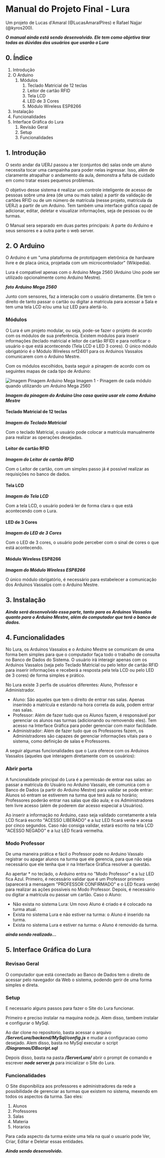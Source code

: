 # Manual do Projeto Final - Lura
Um projeto de Lucas d'Amaral (@LucasAmaralPIres) e Rafael Najjar (@kyros200).

__*O manual ainda está sendo desenvolvido. Ele tem como objetivo tirar todas as dúvidas dos usuários que usarão o Lura*__

## 0. Índice
1. Introdução
1. O Arduino
   1. Módulos
      1. Teclado Matricial de 12 teclas
      1. Leitor de cartão RFID
      1. Tela LCD
      1. LED de 3 Cores
      1. Módulo Wireless ESP8266
1. Instalação
1. Funcionalidades
1. Interface Gráfica do Lura
   1. Revisão Geral
   1. Setup
   1. Funcionalidades

## 1. Introdução
  O sexto andar da UERJ passou a ter (conjuntos de) salas onde um aluno necessita tocar uma campainha para poder nelas ingressar. Isso, além de claramente atrapalhar o andamento da aula, demonstra a falta de cuidado em como tratar esses pequenos problemas.  
  
  O objetivo desse sistema é realizar um controle inteligente de acesso de pessoas sobre uma área (de uma ou mais salas) a partir da validação de cartões RFID ou de um número de matrícula (nesse projeto, matrícula da UERJ) a partir de um Arduino. Tem também uma interface gráfica capaz de adicionar, editar, deletar e visualizar informações, seja de pessoas ou de turmas.
  
  O Manual sera separado em duas partes principais: A parte do Arduino e seus sensores e a outra parte o web server.
  
## 2. O Arduino
  O Arduino é um "uma plataforma de prototipagem eletrônica de hardware livre e de placa única, projetada com um microcontrolador" (Wikipedia).  
  
  Lura é compatível apenas com o Arduino Mega 2560 (Arduino Uno pode ser utilizado opcionalmente como Arduino Mestre).
  
  __*foto Arduino Mega 2560*__
  
  Junto com sensores, faz a interação com o usuário diretamente. Ele tem o direito de tanto passar o cartão ou digitar a matrícula para acessar a Sala e tem uma tela LCD e/ou uma luz LED para alertá-lo.
  
### Módulos
O Lura é um projeto modular, ou seja, pode-se fazer o projeto de acordo com os módulos de sua preferência. Existem módulos para inserir informações (teclado matricial e leitor de cartão RFID) e para notificar o usuário o que está acontecendo (Tela LCD e LED 3 cores). O único módulo obrigatório é o Módulo Wireless nrf24l01 para os Arduinos Vassalos comunicarem com o Arduino Mestre.

Com os módulos escolhidos, basta seguir a pinagem de acordo com os seguintes mapas de cada tipo de Arduino:

![Imagem Pinagem Arduino Mega](https://github.com/LucasAmaralPIres/ProjetoFinalUERJ/blob/master/Vers%C3%A3o%201.0/Imagem%20da%20pinagem%20-%20MEGA.png)
Imagem 1 - Pinagem de cada módulo quando utilizando um Arduino Mega 2560

__*Imagem da pinagem do Arduino Uno caso queira usar ele como Arduino Mestre*__

#### Teclado Matricial de 12 teclas

   __*Imagem do Teclado Matricial*__
   
   Com o teclado Matricial, o usuário pode colocar a matrícula manualmente para realizar as operações desejadas.
   
#### Leitor de cartão RFID
   
   __*Imagem do Leitor de cartão RFID*__
   
   Com o Leitor de cartão, com um simples passo já é possível realizar as requisições no banco de dados.
   
#### Tela LCD

   __*Imagem do Tela LCD*__
   
   Com a tela LCD, o usuário poderá ler de forma clara o que está acontecendo com o Lura.
   
#### LED de 3 Cores

   __*Imagem do LED de 3 Cores*__
   
   Com o LED de 3 cores, o usuário pode perceber com o sinal de cores o que está acontecendo.
   
#### Módulo Wireless ESP8266

   __*Imagem do Módulo Wireless ESP8266*__
   
   O único módulo obrigatório, é necessário para estabelecer a comunicação dos Arduinos Vassalos com o Arduino Mestre.
   
## 3. Instalação

  __*Ainda será desenvolvido essa parte, tanto para os Arduinos Vassalos quanto para o Arduino Mestre, além do computador que terá o banco de dados.*__

## 4. Funcionalidades
  
  No Lura, os Arduinos Vassalos e o Arduino Mestre se comunicam de uma forma bem simples para que o computador faça todo o trabalho de consulta no Banco de Dados do Sistema. O usuário irá interagir apenas com os Arduinos Vassalos (seja pelo Teclado Matricial ou pelo leitor de cartão RFID para inserir informações e receberá a resposta pela tela LCD ou pelo LED de 3 cores) de forma simples e prático.
  
  No Lura existe 3 perfis de usuários diferentes: Aluno, Professor e Administrador.
  * Aluno: São aqueles que tem o direito de entrar nas salas. Apenas inserindo a matrícula e estando na hora correta da aula, podem entrar nas salas.
  * Professor: Além de fazer tudo que os Alunos fazem, é responsável por gerenciar os alunos nas turmas (adicionando ou removendo eles). Tem acesso na Interface Gráfica para poder gerenciar com maior facilidade.
  * Administrador: Além de fazer tudo que os Professores fazem, os Administradores são capazes de gerenciar informações vitais para o sistema, como definição de salas e Professores.
  
  A seguir algumas funcionalidades que o Lura oferece com os Arduinos Vassalos (aqueles que interagem diretamente com os usuários):
  
  ### Abrir porta
  A funcionalidade principal do Lura é a permissão de entrar nas salas: ao passar a matrícula do Usuário no Arduino Vassalo, ele comunica com o Banco de Dados (a partir do Arduino Mestre) para validar se pode entrar: Alunos só entram se estiverem na turma que terá aula no horário; Professores poderão entrar nas salas que dão aula; e os Administradores tem livre acesso (além de poderem dar acesso especial a Usuários).
  
  Ao inserir a informação no Arduino, caso seja validado corretamente a tela LCD ficará escrito "ACESSO LIBERADO" e a luz LED ficará verde e acesa por cinco segundos. Caso não consiga validar, estará escrito na tela LCD "ACESSO NEGADO" e a luz LED ficará vermelha. 
  
  ### Modo Professor
  De uma maneira prática e fácil o Professor pode no Arduino Vassalo registrar ou apagar alunos na turma que ele gerencia, para que não seja necessário que ele tenha que ir na Interface Gráfica resolver a questão.
  
  Ao apertar * no teclado, o Arduino entra no "Modo Professor" e a luz LED fica Azul. Primeiro, é necessário validar que é um Professor primeiro (aparecerá a mensagem "PROFESSOR CONFIRMADO" e o LED ficará verde) para realizar as ações possíveis no Modo Professor. Depois, é necessário ou digitar a matrícula ou passar um cartão. Caso o Aluno:
  * Não exista no sistema Lura: Um novo Aluno é criado e é colocado na turma atual.
  * Exista no sistema Lura e não estiver na turma: o Aluno é inserido na turma.
  * Exista no sistema Lura e estiver na turma: o Aluno é removido da turma.
  
  __*ainda sendo realizado...*__
  
## 5. Interface Gráfica do Lura

### Revisao Geral
O computador que está conectado ao Banco de Dados tem o direito de acessar pelo navegador da Web o sistema, podendo gerir de uma forma simples e direta.

### Setup
E necessario alguns passos para fazer o Site do Lura funcionar.

Primeiro e preciso instalar na maquina node.js. Alem disso, tambem instalar e configurar o MySql.

Ao dar clone no repositorio, basta acessar o arquivo __*/ServerLura/backend/MySql/config.js*__ e mudar a configuracao como desejado. Alem disso, basta no MySql executar o script __*/Diagramas/DBscript.sql*__

Depois disso, basta na pasta __*/ServerLura/*__ abrir o prompt de comando e escrever __*node server.js*__ para inicializar o Site do Lura.

### Funcionalidades

O Site disponibiliza aos professores e administradores da rede a possibilidade de gerenciar as turmas que existem no sistema, mexendo em todos os aspectos da turma. Sao eles:
1. Alunos
1. Professores
1. Salas
1. Materia
1. Horarios

Para cada aspecto da turma existe uma tela na qual o usuario pode Ver, Criar, Editar e Deletar essas entidades.

__*Ainda sendo desenvolvido.*__
